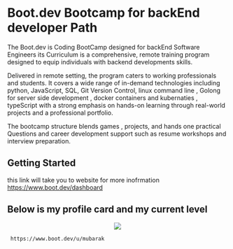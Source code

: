 # Boot.dev Bootcamp for backEnd developer Path 

The Boot.dev is  Coding BootCamp designed for backEnd Software Engineers its Curriculum is a comprehensive, 
remote training program designed to equip individuals with backend developments skills. 

Delivered in remote setting, the program caters to working professionals and students.
It covers a wide range of in-demand technologies including python, JavaScript, SQL, Git Version Control, linux command line , 
Golong for server side development , docker containers and kubernaties , typeScript 
with a strong emphasis on hands-on learning through real-world projects and a professional portfolio.


The bootcamp structure blends games ,  projects, and hands one practical Questions 
and career development support such as resume workshops and interview preparation.


## Getting Started

this link will take you to website for more inofrmation https://www.boot.dev/dashboard

## Below is my profile card and my current level 

<p align="center">
  <img src="https://api.boot.dev/v1/users/public/43bebd4c-2837-4d70-a7ac-d91a8417dfc9/thumbnail" >
</p>


```
 https://www.boot.dev/u/mubarak


```

